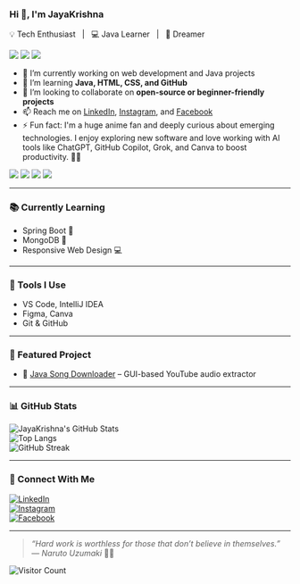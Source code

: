 <div align="left">

### Hi 👋, I'm JayaKrishna

💡 Tech Enthusiast &nbsp;&nbsp;|&nbsp;&nbsp; 💻 Java Learner &nbsp;&nbsp;|&nbsp;&nbsp; 🌊 Dreamer

<p>
  <img src="https://img.shields.io/badge/TECH%20LOVER-purple?style=for-the-badge" />
  <img src="https://img.shields.io/badge/MADE%20WITH-PASSION-ff69b4?style=for-the-badge" />
  <img src="https://img.shields.io/badge/ANIME%20FAN-orange?style=for-the-badge&logo=crunchyroll&logoColor=white" />
</p>



- 🔭 I’m currently working on web development and Java projects  
- 🌱 I’m learning **Java, HTML, CSS, and GitHub**  
- 👯 I’m looking to collaborate on **open-source or beginner-friendly projects**  
- 📫 Reach me on [LinkedIn](https://www.linkedin.com/in/jayakrishna-polaki-807741268/), [Instagram](https://www.instagram.com/jayakrishna_jkyt/), and [Facebook](https://www.facebook.com/Jayakrishna.polaki/)  
- ⚡ Fun fact: I'm a huge anime fan and deeply curious about emerging technologies. I enjoy exploring new software and love working with AI tools like ChatGPT, GitHub Copilot, Grok, and Canva to boost productivity. 🤖🎯

<p>
  <img src="https://img.shields.io/badge/ChatGPT-10a37f?logo=openai&logoColor=white&style=flat-square" />
  <img src="https://img.shields.io/badge/GitHub Copilot-%20-4B8BBE?style=flat-square&logo=github&logoColor=white" />
  <img src="https://img.shields.io/badge/Grok-000000?logo=x&logoColor=white&label=Grok&style=flat-square" />
  <img src="https://img.shields.io/badge/Canva-00C4CC?logo=canva&logoColor=white&style=flat-square" />
</p>

---

### 📚 Currently Learning
- Spring Boot 🌱  
- MongoDB 🍃  
- Responsive Web Design 💻  

---

### 🧰 Tools I Use
- VS Code, IntelliJ IDEA  
- Figma, Canva  
- Git & GitHub  

---

### 🚀 Featured Project

- 🎵 [Java Song Downloader](https://github.com/PolakiJayaKrishna/SongDownloader) – GUI-based YouTube audio extractor  

---

### 📊 GitHub Stats

![JayaKrishna's GitHub Stats](https://github-readme-stats.vercel.app/api?username=PolakiJayaKrishna&show_icons=true&theme=tokyonight)  
![Top Langs](https://github-readme-stats.vercel.app/api/top-langs/?username=PolakiJayaKrishna&layout=compact&theme=tokyonight)  
![GitHub Streak](https://github-readme-streak-stats.herokuapp.com?user=PolakiJayaKrishna&theme=tokyonight)

---

### 🔗 Connect With Me

[![LinkedIn](https://img.shields.io/badge/LinkedIn-blue?logo=linkedin&style=for-the-badge)](https://www.linkedin.com/in/jayakrishna-polaki-807741268/)  
[![Instagram](https://img.shields.io/badge/Instagram-E4405F?logo=instagram&logoColor=white&style=for-the-badge)](https://www.instagram.com/jayakrishna_jkyt/)  
[![Facebook](https://img.shields.io/badge/Facebook-1877F2?logo=facebook&logoColor=white&style=for-the-badge)](https://www.facebook.com/Jayakrishna.polaki/)

---

> *“Hard work is worthless for those that don’t believe in themselves.”*  
> — *Naruto Uzumaki* 🍜🔥  

![Visitor Count](https://komarev.com/ghpvc/?username=PolakiJayaKrishna&style=flat-square)
